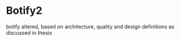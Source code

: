 # Botify2

botify altered, based on architecture, quality and design definitions as discussed in thesis